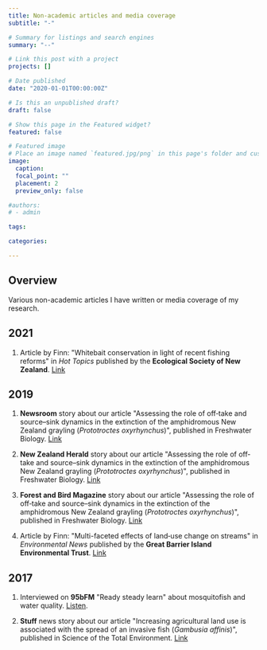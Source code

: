 ```yaml
---
title: Non-academic articles and media coverage
subtitle: "-"

# Summary for listings and search engines
summary: "--"

# Link this post with a project
projects: []

# Date published
date: "2020-01-01T00:00:00Z"

# Is this an unpublished draft?
draft: false

# Show this page in the Featured widget?
featured: false

# Featured image
# Place an image named `featured.jpg/png` in this page's folder and customize its options here.
image:
  caption: 
  focal_point: ""
  placement: 2
  preview_only: false

#authors:
# - admin

tags:

categories:

---
```


## Overview
Various non-academic articles I have written or media coverage of my research.

## 2021
1. Article by Finn: "Whitebait conservation in light of recent fishing reforms" in *Hot Topics* published by the **Ecological Society of New Zealand**. [Link](https://newzealandecology.org/whitebait-conservation-light-recent-fishing-reforms)

## 2019
1. **Newsroom** story about our article "Assessing the role of off‐take and source–sink dynamics in the extinction of the amphidromous New Zealand grayling (*Prototroctes oxyrhynchus*)", published in Freshwater Biology. [Link](https://www.newsroom.co.nz/closure-for-a-fishy-cold-case)

2. **New Zealand Herald** story about our article "Assessing the role of off‐take and source–sink dynamics in the extinction of the amphidromous New Zealand grayling (*Prototroctes oxyrhynchus*)", published in Freshwater Biology. [Link](https://www.nzherald.co.nz/nz/what-mysterious-extinction-means-for-nzs-native-fish/XSMD7FTSRQHG7OICQJI44CTXPE/)

3. **Forest and Bird Magazine** story about our article "Assessing the role of off‐take and source–sink dynamics in the extinction of the amphidromous New Zealand grayling (*Prototroctes oxyrhynchus*)", published in Freshwater Biology. [Link](./Forest_and_Bird_Summer2019.pdf)

4. Article by Finn: "Multi-faceted effects of land‐use change on streams" in *Environmental News* published by the **Great Barrier Island Environmental Trust**. [Link](https://www.gbiet.org/en40effectsoflandusechangeonstreams)

## 2017
1. Interviewed on **95bFM** "Ready steady learn" about mosquitofish and water quality. [Listen](https://95bfm.com/bcast/ready-steady-learn-finn-lee).

2. **Stuff** news story about our article "Increasing agricultural land use is associated with the spread of an invasive fish (*Gambusia affinis*)", published in Science of the Total Environment. [Link](https://www.stuff.co.nz/environment/89515711/farming-contributes-to-spread-of-invasive-mosquitofish-auckland-researchers-find)